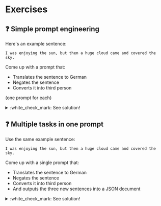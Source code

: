 # Exercises

## :question: Simple prompt engineering

Here's an example sentence:
```
I was enjoying the sun, but then a huge cloud came and covered the sky.
```

Come up with a prompt that:

* Translates the sentence to German
* Negates the sentence
* Converts it into third person

(one prompt for each)

<details>
  <summary>:white_check_mark: See solution!</summary>

* Translates the sentence to German:
    ```
    Translate the following sentence into German.

    Sentence: I was enjoying the sun, but then a huge cloud came and covered the sky.

    German translation:
    ```
* Negates the sentence:
    ```
    Negate the following sentence.

    Sentence: I was enjoying the sun, but then a huge cloud came and covered the sky.

    Negated sentence:
    ```
* Converts it into third person
    ```
    Convert the following sentence into third person singular, assuming the person is a female.

    Sentence: I was enjoying the sun, but then a huge cloud came and covered the sky.

    Converted sentence:
    ```

</details>

## :question: Multiple tasks in one prompt

Use the same example sentence:
```
I was enjoying the sun, but then a huge cloud came and covered the sky.
```

Come up with a single prompt that:

* Translates the sentence to German
* Negates the sentence
* Converts it into third person
* And outputs the three new sentences into a JSON document

<details>
  <summary>:white_check_mark: See solution!</summary>
```
Take the following sentence and perform three tasks on it:

1. Translate the sentence into German
2. Negate the sentence
3. Convert it into third person, and assume the person is a female.
The output should be a JSON document. Use the keys "translated", "negated" and "third_person" in the JSON. No need to include the original text.

Sentence: I was enjoying the sun, but then a huge cloud came and covered the sky.

JSON:
```
</details>

